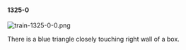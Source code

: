 #### 1325-0
![train-1325-0-0.png](https://github.com/lil-lab/nlvr/raw/master/nlvr/train/images/67/train-1325-0-0.png "train-1325-0-0.png")

There is a blue triangle closely touching right wall of a box.